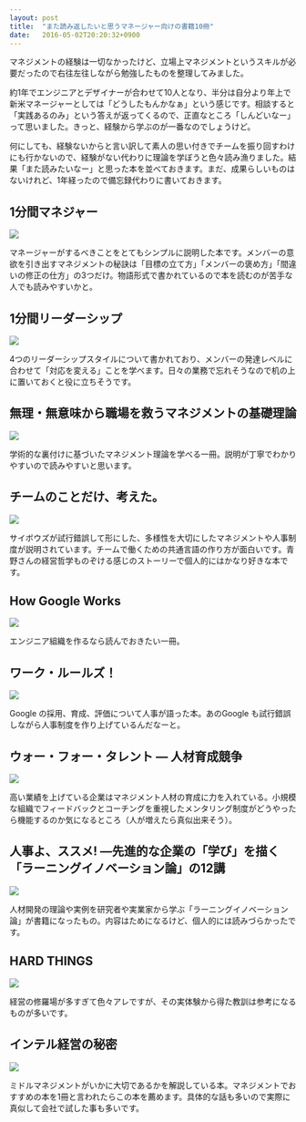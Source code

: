 ```yaml
---
layout: post
title:  "また読み返したいと思うマネージャー向けの書籍10冊"
date:   2016-05-02T20:20:32+0900
---
```


マネジメントの経験は一切なかったけど、立場上マネジメントというスキルが必要だったので右往左往しながら勉強したものを整理してみました。

約1年でエンジニアとデザイナーが合わせて10人となり、半分は自分より年上で新米マネージャーとしては「どうしたもんかなぁ」という感じです。相談すると「実践あるのみ」という答えが返ってくるので、正直なところ「しんどいなー」って思いました。きっと、経験から学ぶのが一番なのでしょうけど。

何にしても、経験ないからと言い訳して素人の思い付きでチームを振り回すわけにも行かないので、経験がない代わりに理論を学ぼうと色々読み漁りました。結果「また読みたいなー」と思った本を並べておきます。まだ、成果らしいものはないけれど、1年経ったので備忘録代わりに書いておきます。


## 1分間マネジャー

<a  href="http://www.amazon.co.jp/gp/product/4478025258/ref=as_li_ss_il?ie=UTF8&camp=247&creative=7399&creativeASIN=4478025258&linkCode=as2&tag=yulii-22"><img border="0" src="http://ws-fe.amazon-adsystem.com/widgets/q?_encoding=UTF8&ASIN=4478025258&Format=_SL160_&ID=AsinImage&MarketPlace=JP&ServiceVersion=20070822&WS=1&tag=yulii-22" ></a><img src="http://ir-jp.amazon-adsystem.com/e/ir?t=yulii-22&l=as2&o=9&a=4478025258" width="1" height="1" border="0" alt="" style="border:none !important; margin:0px !important;" />

マネージャーがするべきことをとてもシンプルに説明した本です。メンバーの意欲を引き出すマネジメントの秘訣は「目標の立て方」「メンバーの褒め方」「間違いの修正の仕方」の3つだけ。物語形式で書かれているので本を読むのが苦手な人でも読みやすいかと。

## 1分間リーダーシップ

<a  href="http://www.amazon.co.jp/gp/product/4478029288/ref=as_li_ss_il?ie=UTF8&camp=247&creative=7399&creativeASIN=4478029288&linkCode=as2&tag=yulii-22"><img border="0" src="http://ws-fe.amazon-adsystem.com/widgets/q?_encoding=UTF8&ASIN=4478029288&Format=_SL160_&ID=AsinImage&MarketPlace=JP&ServiceVersion=20070822&WS=1&tag=yulii-22" ></a><img src="http://ir-jp.amazon-adsystem.com/e/ir?t=yulii-22&l=as2&o=9&a=4478029288" width="1" height="1" border="0" alt="" style="border:none !important; margin:0px !important;" />

4つのリーダーシップスタイルについて書かれており、メンバーの発達レベルに合わせて「対応を変える」ことを学べます。日々の業務で忘れそうなので机の上に置いておくと役に立ちそうです。


## 無理・無意味から職場を救うマネジメントの基礎理論

<a  href="http://www.amazon.co.jp/gp/product/B00VPQM6J6/ref=as_li_ss_il?ie=UTF8&camp=247&creative=7399&creativeASIN=B00VPQM6J6&linkCode=as2&tag=yulii-22"><img border="0" src="http://ws-fe.amazon-adsystem.com/widgets/q?_encoding=UTF8&ASIN=B00VPQM6J6&Format=_SL160_&ID=AsinImage&MarketPlace=JP&ServiceVersion=20070822&WS=1&tag=yulii-22" ></a><img src="http://ir-jp.amazon-adsystem.com/e/ir?t=yulii-22&l=as2&o=9&a=B00VPQM6J6" width="1" height="1" border="0" alt="" style="border:none !important; margin:0px !important;" />

学術的な裏付けに基づいたマネジメント理論を学べる一冊。説明が丁寧でわかりやすいので読みやすいと思います。

## チームのことだけ、考えた。

<a  href="http://www.amazon.co.jp/gp/product/4478068410/ref=as_li_ss_il?ie=UTF8&camp=247&creative=7399&creativeASIN=4478068410&linkCode=as2&tag=yulii-22"><img border="0" src="http://ws-fe.amazon-adsystem.com/widgets/q?_encoding=UTF8&ASIN=4478068410&Format=_SL160_&ID=AsinImage&MarketPlace=JP&ServiceVersion=20070822&WS=1&tag=yulii-22" ></a><img src="http://ir-jp.amazon-adsystem.com/e/ir?t=yulii-22&l=as2&o=9&a=4478068410" width="1" height="1" border="0" alt="" style="border:none !important; margin:0px !important;" />


サイボウズが試行錯誤して形にした、多様性を大切にしたマネジメントや人事制度が説明されています。チームで働くための共通言語の作り方が面白いです。青野さんの経営哲学ものぞける感じのストーリーで個人的にはかなり好きな本です。


## How Google Works

<a  href="http://www.amazon.co.jp/gp/product/4532319552/ref=as_li_ss_il?ie=UTF8&camp=247&creative=7399&creativeASIN=4532319552&linkCode=as2&tag=yulii-22"><img border="0" src="http://ws-fe.amazon-adsystem.com/widgets/q?_encoding=UTF8&ASIN=4532319552&Format=_SL160_&ID=AsinImage&MarketPlace=JP&ServiceVersion=20070822&WS=1&tag=yulii-22" ></a><img src="http://ir-jp.amazon-adsystem.com/e/ir?t=yulii-22&l=as2&o=9&a=4532319552" width="1" height="1" border="0" alt="" style="border:none !important; margin:0px !important;" />

エンジニア組織を作るなら読んでおきたい一冊。

## ワーク・ルールズ！

<a  href="http://www.amazon.co.jp/gp/product/4492533656/ref=as_li_ss_il?ie=UTF8&camp=247&creative=7399&creativeASIN=4492533656&linkCode=as2&tag=yulii-22"><img border="0" src="http://ws-fe.amazon-adsystem.com/widgets/q?_encoding=UTF8&ASIN=4492533656&Format=_SL160_&ID=AsinImage&MarketPlace=JP&ServiceVersion=20070822&WS=1&tag=yulii-22" ></a><img src="http://ir-jp.amazon-adsystem.com/e/ir?t=yulii-22&l=as2&o=9&a=4492533656" width="1" height="1" border="0" alt="" style="border:none !important; margin:0px !important;" />

Google の採用、育成、評価について人事が語った本。あのGoogle も試行錯誤しながら人事制度を作り上げているんだなーと。


## ウォー・フォー・タレント ― 人材育成競争

<a  href="http://www.amazon.co.jp/gp/product/4798101494/ref=as_li_ss_il?ie=UTF8&camp=247&creative=7399&creativeASIN=4798101494&linkCode=as2&tag=yulii-22"><img border="0" src="http://ws-fe.amazon-adsystem.com/widgets/q?_encoding=UTF8&ASIN=4798101494&Format=_SL160_&ID=AsinImage&MarketPlace=JP&ServiceVersion=20070822&WS=1&tag=yulii-22" ></a><img src="http://ir-jp.amazon-adsystem.com/e/ir?t=yulii-22&l=as2&o=9&a=4798101494" width="1" height="1" border="0" alt="" style="border:none !important; margin:0px !important;" />

高い業績を上げている企業はマネジメント人材の育成に力を入れている。小規模な組織でフィードバックとコーチングを重視したメンタリング制度がどうやったら機能するのか気になるところ（人が増えたら真似出来そう）。


## 人事よ、ススメ! ―先進的な企業の「学び」を描く「ラーニングイノベーション論」の12講

<a  href="http://www.amazon.co.jp/gp/product/4502126810/ref=as_li_ss_il?ie=UTF8&camp=247&creative=7399&creativeASIN=4502126810&linkCode=as2&tag=yulii-22"><img border="0" src="http://ws-fe.amazon-adsystem.com/widgets/q?_encoding=UTF8&ASIN=4502126810&Format=_SL160_&ID=AsinImage&MarketPlace=JP&ServiceVersion=20070822&WS=1&tag=yulii-22" ></a><img src="http://ir-jp.amazon-adsystem.com/e/ir?t=yulii-22&l=as2&o=9&a=4502126810" width="1" height="1" border="0" alt="" style="border:none !important; margin:0px !important;" />

人材開発の理論や実例を研究者や実業家から学ぶ「ラーニングイノベーション論」が書籍になったもの。内容はためになるけど、個人的には読みづらかったです。


## HARD THINGS

<a  href="http://www.amazon.co.jp/gp/product/4822250857/ref=as_li_ss_il?ie=UTF8&camp=247&creative=7399&creativeASIN=4822250857&linkCode=as2&tag=yulii-22"><img border="0" src="http://ws-fe.amazon-adsystem.com/widgets/q?_encoding=UTF8&ASIN=4822250857&Format=_SL160_&ID=AsinImage&MarketPlace=JP&ServiceVersion=20070822&WS=1&tag=yulii-22" ></a><img src="http://ir-jp.amazon-adsystem.com/e/ir?t=yulii-22&l=as2&o=9&a=4822250857" width="1" height="1" border="0" alt="" style="border:none !important; margin:0px !important;" />

経営の修羅場が多すぎて色々アレですが、その実体験から得た教訓は参考になるものが多いです。

## インテル経営の秘密

<a  href="http://www.amazon.co.jp/gp/product/4152080043/ref=as_li_ss_il?ie=UTF8&camp=247&creative=7399&creativeASIN=4152080043&linkCode=as2&tag=yulii-22"><img border="0" src="http://ws-fe.amazon-adsystem.com/widgets/q?_encoding=UTF8&ASIN=4152080043&Format=_SL160_&ID=AsinImage&MarketPlace=JP&ServiceVersion=20070822&WS=1&tag=yulii-22" ></a><img src="http://ir-jp.amazon-adsystem.com/e/ir?t=yulii-22&l=as2&o=9&a=4152080043" width="1" height="1" border="0" alt="" style="border:none !important; margin:0px !important;" />

ミドルマネジメントがいかに大切であるかを解説している本。マネジメントでおすすめの本を1冊と言われたらこの本を薦めます。具体的な話も多いので実際に真似して会社で試した事も多いです。
